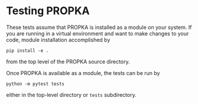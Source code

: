 # Testing PROPKA

These tests assume that PROPKA is installed as a module on your system.
If you are running in a virtual environment and want to make changes to your
code, module installation accomplished by
```
pip install -e .
```
from the top level of the PROPKA source directory.

Once PROPKA is available as a module, the tests can be run by
```
python -m pytest tests
```
either in the top-level directory or `tests` subdirectory.
